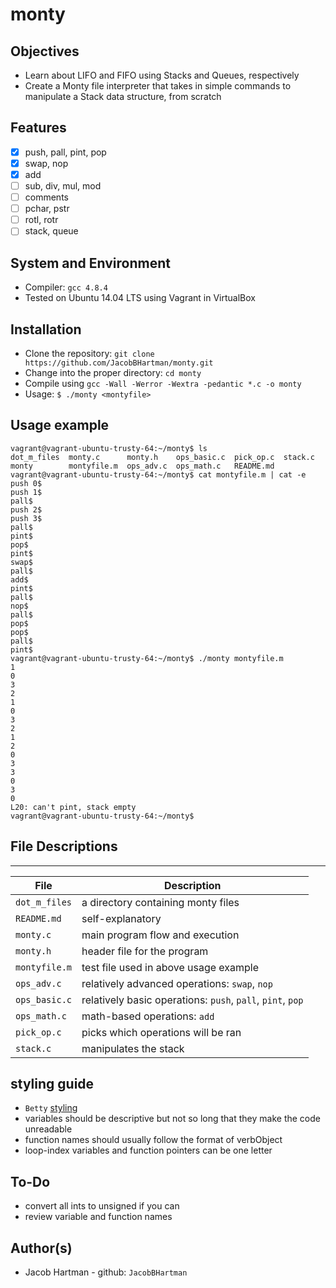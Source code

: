 # monty

## Objectives
 * Learn about LIFO and FIFO using Stacks and Queues, respectively
 * Create a Monty file interpreter that takes in simple commands to manipulate a Stack data structure, from scratch

## Features
- [x] push, pall, pint, pop
- [x] swap, nop
- [x] add
- [ ] sub, div, mul, mod
- [ ] comments
- [ ] pchar, pstr
- [ ] rotl, rotr
- [ ] stack, queue

## System and Environment
 * Compiler: `gcc 4.8.4`
 * Tested on Ubuntu 14.04 LTS using Vagrant in VirtualBox

## Installation
 * Clone the repository: `git clone https://github.com/JacobBHartman/monty.git`
 * Change into the proper directory: `cd monty`
 * Compile using `gcc -Wall -Werror -Wextra -pedantic *.c -o monty`
 * Usage: `$ ./monty <montyfile>`

## Usage example
```
vagrant@vagrant-ubuntu-trusty-64:~/monty$ ls
dot_m_files  monty.c      monty.h    ops_basic.c  pick_op.c  stack.c
monty        montyfile.m  ops_adv.c  ops_math.c   README.md
vagrant@vagrant-ubuntu-trusty-64:~/monty$ cat montyfile.m | cat -e
push 0$
push 1$
pall$
push 2$
push 3$
pall$
pint$
pop$
pint$
swap$
pall$
add$
pint$
pall$
nop$
pall$
pop$
pop$
pall$
pint$
vagrant@vagrant-ubuntu-trusty-64:~/monty$ ./monty montyfile.m
1
0
3
2
1
0
3
2
1
2
0
3
3
0
3
0
L20: can't pint, stack empty
vagrant@vagrant-ubuntu-trusty-64:~/monty$
```

## File Descriptions
---
File | Description
--- | ---
`dot_m_files` | a directory containing monty files
`README.md` | self-explanatory
`monty.c` | main program flow and execution
`monty.h` | header file for the program
`montyfile.m` | test file used in above usage example
`ops_adv.c` | relatively advanced operations: `swap`, `nop`
`ops_basic.c` | relatively basic operations: `push`, `pall`, `pint`, `pop`
`ops_math.c` | math-based operations: `add`
`pick_op.c` | picks which operations will be ran
`stack.c` | manipulates the stack

## styling guide
 * `Betty` [styling](https://github.com/holbertonschool/Betty/wiki)
 * variables should be descriptive but not so long that they make the code unreadable
 * function names should usually follow the format of verbObject
 * loop-index variables and function pointers can be one letter

## To-Do
 * convert all ints to unsigned if you can
 * review variable and function names

## Author(s)
 * Jacob Hartman - github: `JacobBHartman`
